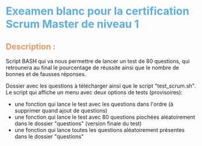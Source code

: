 # <span style="color: #5DADE2;">Exeamen blanc pour la certification Scrum Master de niveau 1</span>

## <span style="color: #E59866;">Description :</span>
Script BASH qui va nous permettre de lancer un test de 80 questions, qui retrounera au final le pourcentage de réussite ainsi que le nombre de bonnes et de fausses réponses.

Dossier avec les questions à télécharger ainsi que le script "test_scrum.sh".  
Le script qui affiche un menu avec deux options de tests (provisoires):
- une fonction qui lance le test avec les questions dans l'ordre (à supprimer quand ajout de questions)
- une fonction qui lance le test avec 80 questions piochées aléatoirement dans le dossier "questions" (version finale du test)
- une fonction qui lance toutes les questions aléatoirement présentes dans le dossier "questions"